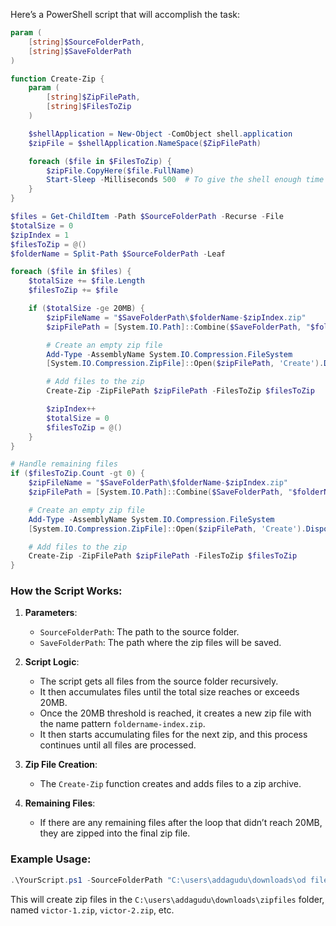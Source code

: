 Here’s a PowerShell script that will accomplish the task:

```powershell
param (
    [string]$SourceFolderPath,
    [string]$SaveFolderPath
)

function Create-Zip {
    param (
        [string]$ZipFilePath,
        [string]$FilesToZip
    )

    $shellApplication = New-Object -ComObject shell.application
    $zipFile = $shellApplication.NameSpace($ZipFilePath)

    foreach ($file in $FilesToZip) {
        $zipFile.CopyHere($file.FullName)
        Start-Sleep -Milliseconds 500  # To give the shell enough time to process the file copy
    }
}

$files = Get-ChildItem -Path $SourceFolderPath -Recurse -File
$totalSize = 0
$zipIndex = 1
$filesToZip = @()
$folderName = Split-Path $SourceFolderPath -Leaf

foreach ($file in $files) {
    $totalSize += $file.Length
    $filesToZip += $file

    if ($totalSize -ge 20MB) {
        $zipFileName = "$SaveFolderPath\$folderName-$zipIndex.zip"
        $zipFilePath = [System.IO.Path]::Combine($SaveFolderPath, "$folderName-$zipIndex.zip")

        # Create an empty zip file
        Add-Type -AssemblyName System.IO.Compression.FileSystem
        [System.IO.Compression.ZipFile]::Open($zipFilePath, 'Create').Dispose()

        # Add files to the zip
        Create-Zip -ZipFilePath $zipFilePath -FilesToZip $filesToZip

        $zipIndex++
        $totalSize = 0
        $filesToZip = @()
    }
}

# Handle remaining files
if ($filesToZip.Count -gt 0) {
    $zipFileName = "$SaveFolderPath\$folderName-$zipIndex.zip"
    $zipFilePath = [System.IO.Path]::Combine($SaveFolderPath, "$folderName-$zipIndex.zip")

    # Create an empty zip file
    Add-Type -AssemblyName System.IO.Compression.FileSystem
    [System.IO.Compression.ZipFile]::Open($zipFilePath, 'Create').Dispose()

    # Add files to the zip
    Create-Zip -ZipFilePath $zipFilePath -FilesToZip $filesToZip
}
```

### How the Script Works:

1. **Parameters**:
   - `SourceFolderPath`: The path to the source folder.
   - `SaveFolderPath`: The path where the zip files will be saved.

2. **Script Logic**:
   - The script gets all files from the source folder recursively.
   - It then accumulates files until the total size reaches or exceeds 20MB.
   - Once the 20MB threshold is reached, it creates a new zip file with the name pattern `foldername-index.zip`.
   - It then starts accumulating files for the next zip, and this process continues until all files are processed.

3. **Zip File Creation**:
   - The `Create-Zip` function creates and adds files to a zip archive.

4. **Remaining Files**:
   - If there are any remaining files after the loop that didn’t reach 20MB, they are zipped into the final zip file.

### Example Usage:

```powershell
.\YourScript.ps1 -SourceFolderPath "C:\users\addagudu\downloads\od files\victor" -SaveFolderPath "C:\users\addagudu\downloads\zipfiles"
```

This will create zip files in the `C:\users\addagudu\downloads\zipfiles` folder, named `victor-1.zip`, `victor-2.zip`, etc.
